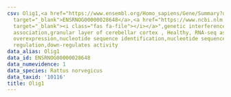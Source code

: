 ```yaml
---
csv: Olig1,<a href="https://www.ensembl.org/Homo_sapiens/Gene/Summary?db=core;g=ENSRNOG00000028648"
  target="_blank">ENSRNOG00000028648</a>,<a href="https://www.ncbi.nlm.nih.gov/pubmed/30467350"
  target="_blank"><i class="fas fa-file"></i></a>",genetic interference,functional
  association,granular layer of cerebellar cortex , Healthy, RNA-seq assay, hsf-1
  overexpression,nucleotide sequence identification,nucleotide sequence identification,transcriptional
  regulation,down-regulates activity
data_alias: Olig1
data_id: ENSRNOG00000028648
data_numevidence: 1
data_species: Rattus norvegicus
data_taxid: '10116'
title: Olig1
---
```

